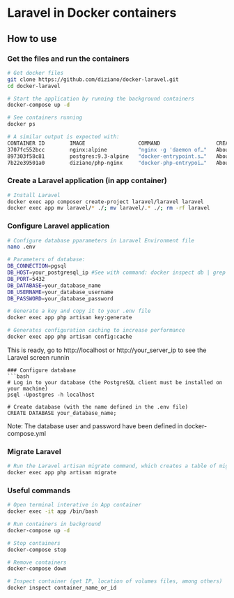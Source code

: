 # Laravel in Docker containers

## How to use

### Get the files and run the containers
```bash
# Get docker files
git clone https://github.com/diziano/docker-laravel.git
cd docker-laravel

# Start the application by running the background containers
docker-compose up -d

# See containers running
docker ps

# A similar output is expected with:
CONTAINER ID        IMAGE                 COMMAND                  CREATED              STATUS              PORTS                                      NAMES
3707fc552bcc        nginx:alpine          "nginx -g 'daemon of…"   About a minute ago   Up About a minute   0.0.0.0:80->80/tcp, 0.0.0.0:443->443/tcp   webserver
897303f58c81        postgres:9.3-alpine   "docker-entrypoint.s…"   About a minute ago   Up About a minute   0.0.0.0:5432->5432/tcp                     db
7b22e39501a0        diziano/php-nginx     "docker-php-entrypoi…"   About a minute ago   Up About a minute   9000/tcp                                   app

```
### Create a Laravel application (in app container)
```bash
# Install Laravel
docker exec app composer create-project laravel/laravel laravel
docker exec app mv laravel/* ./; mv laravel/.* ./; rm -rf laravel
```

### Configure Laravel application
```bash
# Configure database pparameters in Laravel Environment file
nano .env

# Parameters of database:
DB_CONNECTION=pgsql
DB_HOST=your_postgresql_ip #See with command: docker inspect db | grep "IPAddress"
DB_PORT=5432
DB_DATABASE=your_database_name
DB_USERNAME=your_database_username
DB_PASSWORD=your_database_password

# Generate a key and copy it to your .env file
docker exec app php artisan key:generate

# Generates configuration caching to increase performance
docker exec app php artisan config:cache
```
This is ready, go to http://localhost or http://your_server_ip to see the Laravel screen runnin

```
### Configure database
```bash
# Log in to your database (the PostgreSQL client must be installed on your machine)
psql -Upostgres -h localhost

# Create database (with the name defined in the .env file)
CREATE DATABASE your_database_name;
```
Note: The database user and password have been defined in docker-compose.yml

### Migrate Laravel
```bash
# Run the Laravel artisan migrate command, which creates a table of migrations in the database
docker exec app php artisan migrate
```

### Useful commands
```bash
# Open terminal interative in App container
docker exec -it app /bin/bash

# Run containers in background
docker-compose up -d

# Stop containers
docker-compose stop

# Remove containers
docker-compose down

# Inspect container (get IP, location of volumes files, among others)
docker inspect container_name_or_id
```


